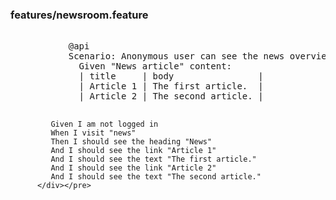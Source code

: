 <h3>features/newsroom.feature</h3>
          <pre><div class="hljs">
           @api
           Scenario: Anonymous user can see the news overview
             Given "News article" content:
             | title     | body                |
             | Article 1 | The first article.  |
             | Article 2 | The second article. |

             Given I am not logged in
             When I visit "news"
             Then I should see the heading "News"
             And I should see the link "Article 1"
             And I should see the text "The first article."
             And I should see the link "Article 2"
             And I should see the text "The second article."
          </div></pre>
        